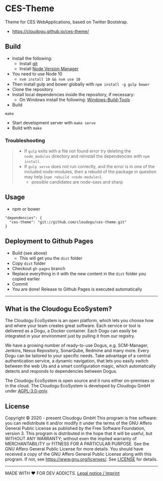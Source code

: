 # CES-Theme
Theme for CES WebApplications, based on Twitter Bootstrap.

* https://cloudogu.github.io/ces-theme/

## Build
* Install the following:
  - Install [git](https://git-scm.com)
  - Install [Node Version Manager](https://github.com/nvm-sh/nvm)
* You need to use Node 10
  * `nvm install 10 && nvm use 10`
* Then install gulp and bower globally with `npm install -g gulp bower`
* Clone the repository
* Install local dependencies inside the repository, if necessary:
  - On Windows install the following: [Windows-Build-Tools](https://github.com/felixrieseberg/windows-build-tools)
* Build
```
make
```
* Start development server with `make serve` 
* Build with `make`

### Troubleshooting
> * If `gulp` exits with a file not found error try deleting the `node_modules` directory and reinstall the dependencies with `npm install`.
> * If `gulp serve` does not run correctly, and the error is in one of the included node-modules, then a rebuild of the package in question may help
    (`npm rebuild <node-module>`).
>   * possible candidates are node-sass and sharp
> 
## Usage
* npm or bower
```
"dependencies": {
  "ces-theme": "git://github.com/cloudogu/ces-theme.git"
}
```

## Deployment to Github Pages
* Build (see above)
   - This will get you the `dist` folder
* Copy `dist` folder
* Checkout `gh-pages` branch
* Replace everything in it with the new content in the `dist` folder you copied earlier
* Commit
* You are done! Release to Github Pages is executed automatically


---
## What is the Cloudogu EcoSystem?
The Cloudogu EcoSystem is an open platform, which lets you choose how and where your team creates great software. Each service or tool is delivered as a Dogu, a Docker container. Each Dogu can easily be integrated in your environment just by pulling it from our registry.

We have a growing number of ready-to-use Dogus, e.g. SCM-Manager, Jenkins, Nexus Repository, SonarQube, Redmine and many more. Every Dogu can be tailored to your specific needs. Take advantage of a central authentication service, a dynamic navigation, that lets you easily switch between the web UIs and a smart configuration magic, which automatically detects and responds to dependencies between Dogus.

The Cloudogu EcoSystem is open source and it runs either on-premises or in the cloud. The Cloudogu EcoSystem is developed by Cloudogu GmbH under [AGPL-3.0-only](https://spdx.org/licenses/AGPL-3.0-only.html).

## License
Copyright © 2020 - present Cloudogu GmbH
This program is free software: you can redistribute it and/or modify it under the terms of the GNU Affero General Public License as published by the Free Software Foundation, version 3.
This program is distributed in the hope that it will be useful, but WITHOUT ANY WARRANTY; without even the implied warranty of MERCHANTABILITY or FITNESS FOR A PARTICULAR PURPOSE. See the GNU Affero General Public License for more details.
You should have received a copy of the GNU Affero General Public License along with this program. If not, see https://www.gnu.org/licenses/.
See [LICENSE](LICENSE) for details.


---
MADE WITH :heart:&nbsp;FOR DEV ADDICTS. [Legal notice / Imprint](https://cloudogu.com/en/imprint/?mtm_campaign=ecosystem&mtm_kwd=imprint&mtm_source=github&mtm_medium=link)

